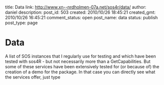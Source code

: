 title: Data
link: http://www.xn--nrdholmen-07a.net/sos4r/data/
author: daniel
description: 
post_id: 503
created: 2010/10/26 18:45:21
created_gmt: 2010/10/26 16:45:21
comment_status: open
post_name: data
status: publish
post_type: page

# Data

A list of SOS instances that I regularly use for testing and which have been tested with sos4R - but not necessarily more than a GetCapabilities. But some of these services have been extensively tested for (or because of) the creation of a demo for the package. In that case you can directly see what the services offer, just type